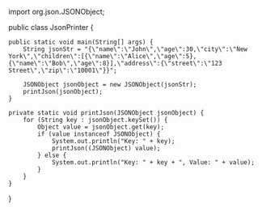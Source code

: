 import org.json.JSONObject;

public class JsonPrinter {

    public static void main(String[] args) {
        String jsonStr = "{\"name\":\"John\",\"age\":30,\"city\":\"New York\",\"children\":[{\"name\":\"Alice\",\"age\":5},{\"name\":\"Bob\",\"age\":8}],\"address\":{\"street\":\"123 Street\",\"zip\":\"10001\"}}";

        JSONObject jsonObject = new JSONObject(jsonStr);
        printJson(jsonObject);
    }

    private static void printJson(JSONObject jsonObject) {
        for (String key : jsonObject.keySet()) {
            Object value = jsonObject.get(key);
            if (value instanceof JSONObject) {
                System.out.println("Key: " + key);
                printJson((JSONObject) value);
            } else {
                System.out.println("Key: " + key + ", Value: " + value);
            }
        }
    }
}
